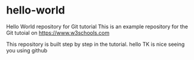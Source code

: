 # hello-world
Hello World repository for Git tutorial
This is an example repository for the Git tutoial on https://www.w3schools.com

This repository is built step by step in the tutorial.
hello TK is nice seeing you using github
